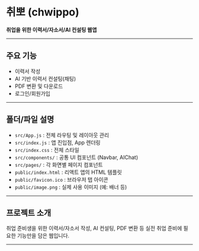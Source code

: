 # 취뽀 (chwippo)

**취업을 위한 이력서/자소서/AI 컨설팅 웹앱**

---

## 주요 기능

- 이력서 작성
- AI 기반 이력서 컨설팅(채팅)
- PDF 변환 및 다운로드
- 로그인/회원가입

---

## 폴더/파일 설명

- `src/App.js` : 전체 라우팅 및 레이아웃 관리
- `src/index.js` : 앱 진입점, App 렌더링
- `src/index.css` : 전체 스타일
- `src/components/` : 공통 UI 컴포넌트 (Navbar, AIChat)
- `src/pages/` : 각 화면별 페이지 컴포넌트
- `public/index.html` : 리액트 앱의 HTML 템플릿
- `public/favicon.ico` : 브라우저 탭 아이콘
- `public/image.png` : 실제 사용 이미지 (예: 배너 등)

---

## 프로젝트 소개

취업 준비생을 위한 이력서/자소서 작성, AI 컨설팅, PDF 변환 등 실전 취업 준비에 필요한 기능만을 담은 웹입니다.

---
